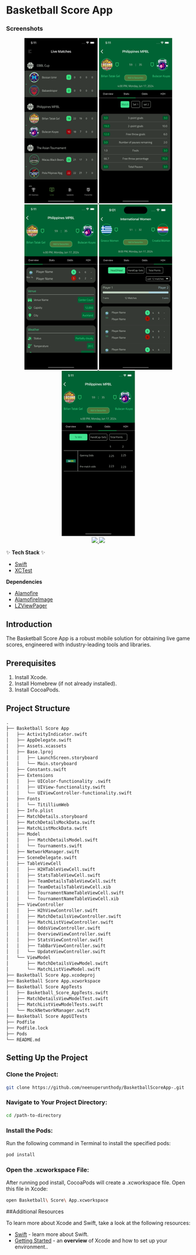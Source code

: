# Basketball Score App

### Screenshots

<div align="center">
  <a href="https://github.com/neenuperunthody/BasketballScoreApp-/blob/main/Screenshots/liveScreen.png">
    <img src="https://github.com/neenuperunthody/BasketballScoreApp-/blob/main/Screenshots/liveScreen.png" width="200" height="450" alt="liveScreen.png">
  </a>
  <a href="https://github.com/neenuperunthody/BasketballScoreApp-/blob/main/Screenshots/statsScreen.png">
    <img src="https://github.com/neenuperunthody/BasketballScoreApp-/blob/main/Screenshots/statsScreen.png" width="200" height="450" alt="statsScreen.png" border="0">
  </a>
  <a href="https://github.com/neenuperunthody/BasketballScoreApp-/blob/main/Screenshots/overviewScreen.png">
    <img src="https://github.com/neenuperunthody/BasketballScoreApp-/blob/main/Screenshots/overviewScreen.png" width="200" height="450" alt="overviewScreen.png" border="0">
  </a>
  <a href="https://github.com/neenuperunthody/BasketballScoreApp-/blob/main/Screenshots/h2hScreen.png">
    <img src="https://github.com/neenuperunthody/BasketballScoreApp-/blob/main/Screenshots/h2hScreen.png" width="200" height="450" alt="h2hScreen.png" border="0">
  </a>
  <a href="https://github.com/neenuperunthody/BasketballScoreApp-/blob/main/Screenshots/oddsScreen.png">
    <img src="https://github.com/neenuperunthody/BasketballScoreApp-/blob/main/Screenshots/oddsScreen.png" width="200" height="450" alt="oddsScreen.png" border="0">
  </a>
</div>

<div align="center">
  <a alt="Swift logo" href="https://developer.apple.com/swift/" target="_blank" rel="noreferrer">
    <img src="https://developer.apple.com/swift/images/swift-og.png" width="45">
  </a>
  <a href="https://developer.apple.com/documentation/xctest" target="_blank" rel="noreferrer">
    <img src="https://miro.medium.com/v2/resize:fit:600/1*xCpPAltTH58qj-UHD-pNNg.png" width="45">
  </a>
</div>

✨ **Tech Stack** ✨

- [Swift](https://developer.apple.com/swift/)
- [XCTest](https://developer.apple.com/documentation/xctest)

**Dependencies**

- [Alamofire](https://github.com/Alamofire/Alamofire)
- [AlamofireImage](https://github.com/Alamofire/AlamofireImage)
- [LZViewPager](https://github.com/ladmini/LZViewPager)

## Introduction

The Basketball Score App is a robust mobile solution for obtaining live game scores, engineered with industry-leading tools and libraries.

## Prerequisites

1. Install Xcode.
2. Install Homebrew (if not already installed).
3. Install CocoaPods.

## Project Structure

```
.
├── Basketball Score App
│   ├── ActivityIndicator.swift
│   ├── AppDelegate.swift
│   ├── Assets.xcassets
│   ├── Base.lproj
│   │   ├── LaunchScreen.storyboard
│   │   └── Main.storyboard
│   ├── Constants.swift
│   ├── Extensions
│   │   ├── UIColor-functionality .swift
│   │   ├── UIView-functionality.swift
│   │   └── UIViewController-functionality.swift
│   ├── Fonts
│   │   └── TitilliumWeb
│   ├── Info.plist
│   ├── MatchDetails.storyboard
│   ├── MatchDetailsMockData.swift
│   ├── MatchListMockData.swift
│   ├── Model
│   │   ├── MatchDetailsModel.swift
│   │   └── Tournaments.swift
│   ├── NetworkManager.swift
│   ├── SceneDelegate.swift
│   ├── TableViewCell
│   │   ├── H2HTableViewCell.swift
│   │   ├── StatsTableViewCell.swift
│   │   ├── TeamDetailsTableViewCell.swift
│   │   ├── TeamDetailsTableViewCell.xib
│   │   ├── TournamentNameTableViewCell.swift
│   │   └── TournamentNameTableViewCell.xib
│   ├── ViewController
│   │   ├── H2hViewController.swift
│   │   ├── MatchDetailsViewController.swift
│   │   ├── MatchListViewController.swift
│   │   ├── OddsViewController.swift
│   │   ├── OverviewViewController.swift
│   │   ├── StatsViewController.swift
│   │   ├── TabBarViewController.swift
│   │   └── UpdateViewController.swift
│   └── ViewModel
│       ├── MatchDetailsViewModel.swift
│       └── MatchListViewModel.swift
├── Basketball Score App.xcodeproj
├── Basketball Score App.xcworkspace
├── Basketball Score AppTests
│   ├── Basketball_Score_AppTests.swift
│   ├── MatchDetailsViewModelTest.swift
│   ├── MatchListViewModelTests.swift
│   └── MockNetworkManager.swift
├── Basketball Score AppUITests
├── Podfile
├── Podfile.lock
├── Pods
└── README.md
```

## Setting Up the Project

### Clone the Project:

```bash
git clone https://github.com/neenuperunthody/BasketballScoreApp-.git
```

### Navigate to Your Project Directory:

```bash
cd /path-to-directory
```

### Install the Pods:

Run the following command in Terminal to install the specified pods:

```bash
pod install
```

### Open the .xcworkspace File:

After running pod install, CocoaPods will create a .xcworkspace file. Open this file in Xcode:

```bash
open Basketball\ Score\ App.xcworkspace
```


##Additional Resources

To learn more about Xcode and Swift, take a look at the following resources:

- [Swift](https://developer.apple.com/swift/) - learn more about Swift.
- [Getting Started](https://developer.apple.com/documentation/safari-developer-tools/installing-xcode-and-simulators) - an **overview** of Xcode and how to set up your environment..
